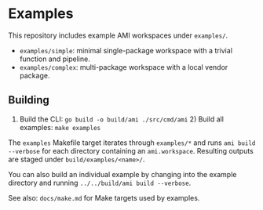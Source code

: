 # Examples

This repository includes example AMI workspaces under `examples/`.

- `examples/simple`: minimal single-package workspace with a trivial function and pipeline.
- `examples/complex`: multi-package workspace with a local vendor package.

## Building

1) Build the CLI: `go build -o build/ami ./src/cmd/ami` 2) Build all examples: `make examples`

The `examples` Makefile target iterates through `examples/*` and runs `ami build --verbose` for each directory
containing an `ami.workspace`. Resulting outputs are staged under `build/examples/<name>/`.

You can also build an individual example by changing into the example directory and running `../../build/ami build
--verbose`.

See also: `docs/make.md` for Make targets used by examples.
